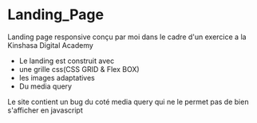 # Landing_Page
Landing page responsive conçu par moi dans le cadre d'un exercice a la Kinshasa Digital Academy 
- Le landing est construit avec 
- une grille css(CSS GRID & Flex BOX) 
- les images adaptatives 
- Du media query 

Le site contient un bug du coté media query qui ne le permet pas de bien s'afficher en javascript 
